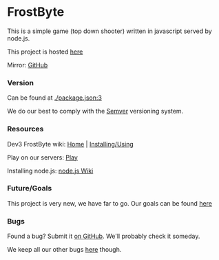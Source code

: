 # FrostByte
This is a simple game (top down shooter) written in javascript served by node.js.

This project is hosted [here](http://gitlab.mke8.me/dev3/frostbyte)

Mirror: [GitHub](https://github.com/WeAreDev3/FrostByte)

### Version
Can be found at [./package.json:3](http://gitlab.mke8.me/dev3/frostbyte/blob/master/package.json#L3)

We do our best to comply with the [Semver](http://semver.org/) versioning system.

### Resources
Dev3 FrostByte wiki:  [Home](http://gitlab.mke8.me/dev3/frostbyte/wikis/home)  |  [Installing/Using](http://gitlab.mke8.me/dev3/frostbyte/wikis/How-to-install)

Play on our servers: [Play](http://frostbyte.mke8.me/)

Installing node.js: [node.js Wiki](https://github.com/joyent/node/wiki/Installing-Node.js-via-package-manager)

### Future/Goals
This project is very new, we have far to go. Our goals can be found [here](http://gitlab.mke8.me/dev3/frostbyte/issues?assignee_id=&label_name=feature&milestone_id=&scope=&sort=&state=)

### Bugs
Found a bug? Submit it [on GitHub](https://github.com/WeAreDev3/FrostByte/issues). We'll probably check it someday. 

We keep all our other bugs [here](http://gitlab.mke8.me/dev3/frostbyte/issues) though.
